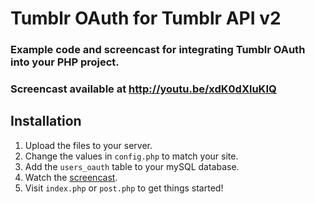 # Tumblr OAuth for Tumblr API v2

### Example code and screencast for integrating Tumblr OAuth into your PHP project.

### Screencast available at http://youtu.be/xdK0dXluKIQ

## Installation

1. Upload the files to your server.
1. Change the values in `config.php` to match your site.
1. Add the `users_oauth` table to your mySQL database.
1. Watch the [screencast](http://youtu.be/xdK0dXluKIQ).
1. Visit `index.php` or `post.php` to get things started!